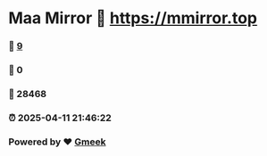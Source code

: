 # Maa Mirror :link: https://mmirror.top 
### :page_facing_up: [9](https://mmirror.top/tag.html) 
### :speech_balloon: 0 
### :hibiscus: 28468 
### :alarm_clock: 2025-04-11 21:46:22 
### Powered by :heart: [Gmeek](https://github.com/Meekdai/Gmeek)

